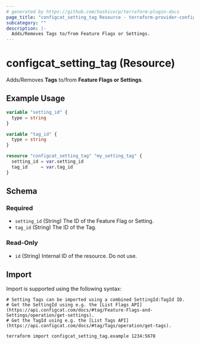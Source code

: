 ```yaml
---
# generated by https://github.com/hashicorp/terraform-plugin-docs
page_title: "configcat_setting_tag Resource - terraform-provider-configcat"
subcategory: ""
description: |-
  Adds/Removes Tags to/from Feature Flags or Settings.
---
```


# configcat_setting_tag (Resource)

Adds/Removes **Tags** to/from **Feature Flags or Settings**.

## Example Usage

```terraform
variable "setting_id" {
  type = string
}

variable "tag_id" {
  type = string
}

resource "configcat_setting_tag" "my_setting_tag" {
  setting_id = var.setting_id
  tag_id     = var.tag_id
}
```

<!-- schema generated by tfplugindocs -->
## Schema

### Required

- `setting_id` (String) The ID of the Feature Flag or Setting.
- `tag_id` (String) The ID of the Tag.

### Read-Only

- `id` (String) Internal ID of the resource. Do not use.

## Import

Import is supported using the following syntax:

```shell
# Setting Tags can be imported using a combined SettingId:TagId ID.  
# Get the SettingId using e.g. the [List Flags API](https://api.configcat.com/docs/#tag/Feature-Flags-and-Settings/operation/get-settings).  
# Get the TagId using e.g. the [List Tags API](https://api.configcat.com/docs/#tag/Tags/operation/get-tags).  

terraform import configcat_setting_tag.example 1234:5678
```
